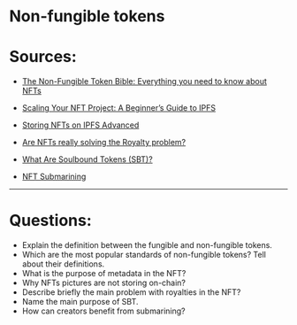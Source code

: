 # Non-fungible tokens

# Sources:

* [The Non-Fungible Token Bible: Everything you need to know about NFTs](https://opensea.io/blog/guides/non-fungible-tokens/)

* [Scaling Your NFT Project: A Beginner’s Guide to IPFS](https://www.bueno.art/blog/pinata-ipfs-guide)

* [Storing NFTs on IPFS Advanced](https://blog.ipfs.tech/2021-04-05-storing-nfts-on-ipfs/) 

* [Are NFTs really solving the Royalty problem?](https://medium.com/@neavra/are-nfts-really-solving-the-royalty-problem-75e341310e4d)

* [What Are Soulbound Tokens (SBT)?](https://academy.binance.com/en/articles/what-are-soulbound-tokens-sbt)

* [NFT Submarining](https://www.pinata.cloud/blog/introducing-submarining-what-it-is-why-you-need-it)

---

# Questions:

* Explain the definition between the fungible and non-fungible tokens.
* Which are the most popular standards of non-fungible tokens? Tell about their definitions. 
* What is the purpose of metadata in the NFT?
* Why NFTs pictures are not storing on-chain? 
* Describe briefly the main problem with royalties in the NFT?
* Name the main purpose of SBT. 
* How can creators benefit from submarining?
